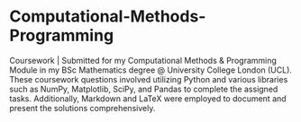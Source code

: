 # Computational-Methods-Programming
Coursework | Submitted for my Computational Methods &amp; Programming Module in my BSc Mathematics degree @ University College London (UCL).
These coursework questions involved utilizing Python and various libraries such as NumPy, Matplotlib, SciPy, and Pandas to complete the assigned tasks. Additionally, Markdown and LaTeX were employed to document and present the solutions comprehensively.






